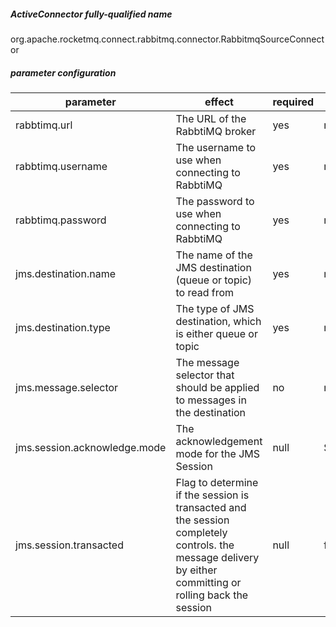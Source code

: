 ##### ActiveConnector fully-qualified name
org.apache.rocketmq.connect.rabbitmq.connector.RabbitmqSourceConnector


##### parameter configuration

parameter | effect | required |default
---|--- |--- | ---
rabbtimq.url | The URL of the RabbtiMQ broker | yes | null
rabbtimq.username | The username to use when connecting to RabbtiMQ | yes |  null
rabbtimq.password|  The password to use when connecting to RabbtiMQ    | yes  | null
jms.destination.name | The name of the JMS destination (queue or topic) to read from   |  yes | null
jms.destination.type | The type of JMS destination, which is either queue or topic | yes | null
jms.message.selector | The message selector that should be applied to messages in the destination    |  no  | null 
jms.session.acknowledge.mode | The acknowledgement mode for the JMS Session  | null | Session.AUTO_ACKNOWLEDGE
jms.session.transacted | Flag to determine if the session is transacted and the session completely controls. the message delivery by either committing or rolling back the session      | null | false

